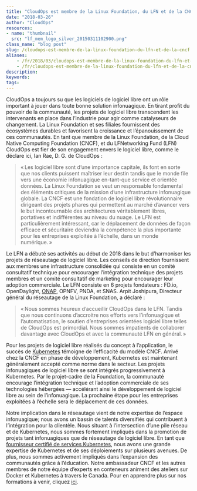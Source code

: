 ```yaml
---
title: "CloudOps est membre de la Linux Foundation, du LFN et de la CNCF"
date: "2018-03-26"
author: "CloudOps"
resources:
- name: "thumbnail"
  src: "lf_mem_logo_silver_20150311102900.png"
class_name: "blog post"
slug: /cloudops-est-membre-de-la-linux-foundation-du-lfn-et-de-la-cncf
aliases:
    - /fr/2018/03/cloudops-est-membre-de-la-linux-foundation-du-lfn-et-de-la-cncf/
    - /fr/cloudops-est-membre-de-la-linux-foundation-du-lfn-et-de-la-cncf
description:
keywords:
tags:
---
```


<p>CloudOps a toujours su que les logiciels de logiciel libre ont un rôle important à jouer dans toute bonne solution infonuagique. En tirant profit du pouvoir de la communauté, les projets de logiciel libre transcendent les intervenants en place dans l’industrie pour agir comme catalyseurs de changement. La Linux Foundation et ses filiales fournissent des écosystèmes durables et favorisent la croissance et l’épanouissement de ces communautés. En tant que membre de la Linux Foundation, de la Cloud Native Computing Foundation (CNCF), et du LFNetworking Fund (LFN) CloudOps est fier de son engagement envers le logiciel libre, comme le déclare ici, Ian Rae, D. G. de CloudOps :</p><blockquote><p>« Les logiciel libre sont d’une importance capitale, ils font en sorte que nos clients puissent maîtriser leur destin tandis que le monde file vers une économie infonuagique en-tant-que service et orientée données. La Linux Foundation se veut un responsable fondamental des éléments critiques de la mission d’une infrastructure infonuagique globale. La CNCF est une fondation de logiciel libre révolutionnaire dirigeant des projets phares qui permettent au marché d’avancer vers le but incontournable des architectures véritablement libres, portatives et indifférentes au niveau du nuage. Le LFN est particulièrement intéressant, car le déplacement de données de façon efficace et sécuritaire deviendra la compétence la plus importante pour les entreprises exploitée à l’échelle, dans un monde numérique. »</p></blockquote><p>Le LFN a débuté ses activités au début de 2018 dans le but d’harmoniser les projets de réseautage de logiciel libre. Les conseils de direction fournissent aux membres une infrastructure consolidée qui consiste en un comité consultatif technique pour encourager l’intégration technique des projets membres et un comité consultatif de marketing pour encourager leur adoption commerciale. Le LFN consiste en 6 projets fondateurs : FD.io, OpenDaylight, <a href="https://www.cloudops.com/fr/2018/03/conteneuriser-une-paro-plateforme-dautomatisation-de-reseau-ouverte-par-souci-defficacite-les-raisons-pour-lesquelles-bell-a-cree-la-gop-avec-kubernetes/" target="_blank">ONAP</a>, OPNFV, PNDA, et SNAS. Arpit Joshipura, Directeur général du réseautage de la Linux Foundation, a déclaré :</p><blockquote><p>« Nous sommes heureux d’accueillir CloudOps dans le LFN. Tandis que nous continuons d’accroitre nos efforts vers l’infonuagique et l’automatisation, le soutien d’entreprises orientées logiciel libre telles de CloudOps est primordial. Nous sommes impatients de collaborer davantage avec CloudOps et avec la communauté LFN en général. »</p></blockquote><p>Pour les projets de logiciel libre réalisés du concept à l’application, le succès de <a href="https://www.cloudops.com/fr/2018/02/perdus-en-mer-comment-naviguer-sur-les-eaux-complexes-de-kubernetes-2/" target="_blank">Kubernetes</a> témoigne de l’efficacité du modèle CNCF. Arrivé chez la CNCF en phase de développement, Kubernetes est maintenant généralement accepté comme norme dans le secteur. Les projets infonuagiques de logiciel libre se sont intégrés progressivement à Kubernetes. Par le projet-cadre de la Foundation, la communauté encourage l’intégration technique et l’adoption commerciale de ses technologies hébergées — accélérant ainsi le développement de logiciel libre au sein de l’infonuagique. La prochaine étape pour les entreprises exploitées à l’échelle sera le déplacement de ces données.</p><p>Notre implication dans le réseautage vient de notre expertise de l’espace infonuagique; nous avons un bassin de talents diversifiés qui contribuent à l’intégration pour la clientèle. Nous situant à l’intersection d’une pile réseau et de Kubernetes, nous sommes fortement impliqués dans la promotion de projets tant infonuagiques que de réseautage de logiciel libre. En tant que <a href="https://www.cloudops.com/fr/2018/03/cloudops-est-un-fournisseur-certifie-de-services-kubernetes-2/" target="_blank">fournisseur certifié de services Kubernetes</a>, nous avons une grande expertise de Kubernetes et de ses déploiements sur plusieurs avenues. De plus, nous sommes activement impliqués dans l’expansion des communautés grâce à l’éducation. Notre ambassadeur CNCF et les autres membres de notre équipe d’experts en conteneurs animent des ateliers sur Docker et Kubernetes à travers le Canada. Pour en apprendre plus sur nos formations à venir, cliquez <a href="https://www.cloudops.com/fr/ateliers-docker-kubernetes/" target="_blank">ici</a>.</p>
